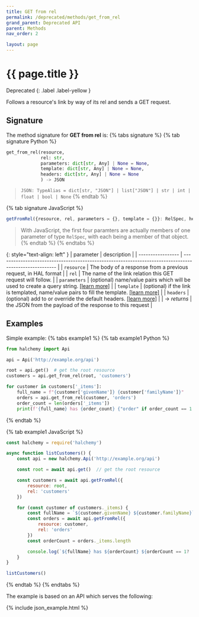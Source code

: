 ```yaml
---
title: GET from rel
permalink: /deprecated/methods/get_from_rel
grand_parent: Deprecated API
parent: Methods
nav_order: 2

layout: page
---
```

# {{ page.title }}
Deprecated
{: .label .label-yellow }

Follows a resource's link by way of its rel and sends a GET request.

## Signature
The method signature for **GET from rel** is:
{% tabs signature %}
{% tab signature Python %}
```python
get_from_rel(resource,
             rel: str,
             parameters: dict[str, Any] | None = None,
             template: dict[str, Any] | None = None,
             headers: dict[str, Any] | None = None
             ) -> JSON
``` 
> `JSON: TypeAlias = dict[str, "JSON"] | list["JSON"] | str | int | float | bool | None`
{% endtab %}

{% tab signature JavaScript %}
```javascript
getFromRel({resource, rel, parameters = {}, template = {}}: RelSpec, headers = {}): Promise<HalResource | {}>
```
> With JavaScript, the first four paramters are actually members of one parameter of type `RelSpec`, with each being a member of that object.
{% endtab %}
{% endtabs %}

{: style="text-align: left" } 
| parameter         | description                                                                                            |
| ----------------- | ------------------------------------------------------------------------------------------------------ |
| `resource`        | The body of a response from a previous request, in HAL format                                          |
| `rel`             | The name of the link relation this GET request will follow.                                            |
| `parameters`      | (optional) name/value pairs which will be used to create a query string. [[learn more]](/parameters)   |
| `template`        | (optional) if the link is templated, name/value pairs to fill the template. [[learn more]](/templates) |
| `headers`         | (optional) add to or override the default headers. [[learn more]](/headers)                            |
| -> *returns*      | the JSON from the payload of the response to this request                                              |


## Examples

Simple example:
{% tabs example1 %}
{% tab example1 Python %}
```python
from halchemy import Api

api = Api('http://example.org/api')

root = api.get()  # get the root resource
customers = api.get_from_rel(root, 'customers')

for customer in customers['_items']:
    full_name = f"{customer['givenName']} {customer['familyName']}"
    orders = api.get_from_rel(customer, 'orders')
    order_count = len(orders['_items'])
    print(f'{full_name} has {order_count} {"order" if order_count == 1 else "orders"}')

```
{% endtab %}

{% tab example1 JavaScript %}
```javascript
const halchemy = require('halchemy')

async function listCustomers() {
    const api = new halchemy.Api('http://example.org/api')

    const root = await api.get()  // get the root resource

    const customers = await api.getFromRel({
        resource: root,
        rel: 'customers'
    })

    for (const customer of customers._items) {
        const fullName = `${customer.givenName} ${customer.familyName}`
        const orders = await api.getFromRel({
            resource: customer,
            rel: 'orders'
        })
        const orderCount = orders._items.length

        console.log(`${fullName} has ${orderCount} ${orderCount == 1? 'order' : 'orders'}`)
    }
}

listCustomers()
```
{% endtab %}
{% endtabs %}

The example is based on an API which serves the following:

{% include json_example.html %}
